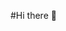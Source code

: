 #Hi there 👋

<!--
**A-MOHAMED14/A-MOHAMED14** is a ✨ _special_ ✨ repository because its `README.md` (this file) appears on your GitHub profile.

Here are some ideas to get you started:

-🔭 I’m currently working on various coding projects to expand my skills and build practical experience.

🌱 I’m currently learning new programming languages and technologies to stay up-to-date with the ever-evolving field of software development.

👯 I’m looking to collaborate on open-source projects that promote learning and innovation, especially those related to web development and software engineering.

🤔 I’m looking for help with debugging complex code issues and exploring best practices for software design and architecture.

💬 Ask me about anything related to software development, coding challenges, or tech-related topics. I'm always up for a coding discussion!

📫 How to reach me: You can reach me through email at ...

😄 Pronouns: He/Him

⚡ Fun fact: I have a collection of vintage computer keyboards, each with its unique mechanical switches.

-----------------------------------------------------------------------------------------------------------------------------------------------------------------------------



Welcome to my GitHub profile! I'm [Your Name], a passionate developer on a journey to learn and create awesome things. Here's a bit about me:

🌱 I'm currently learning Full Stack Web Development through various online courses and projects.
💻 I love coding in HTML, CSS, JavaScript, Node.js, and more.
🚀 My goal is to become a skilled developer and contribute to meaningful projects.
🔭 I'm currently working on [Project Name] and [Project Name].
💬 Ask me about anything related to web development, coding challenges, or tech in general.
Technologies I Use
HTML
CSS
JavaScript
Node.js
Express
MongoDB
Git & GitHub
And more!
Projects
Here are some of my recent projects:

Project 1
Project 2
Project 3
Feel free to explore my repositories to see more of my work!

Get in Touch
📫 How to reach me: Your Email | LinkedIn | Twitter
Fun Facts About Me
🎮 I'm an avid gamer in my spare time.
🎵 I love listening to music while coding.
📚 I enjoy reading tech blogs and articles to stay updated with the latest trends.
Thanks for stopping by! Feel free to connect with me and explore my projects. Happy coding! 🚀





-->



